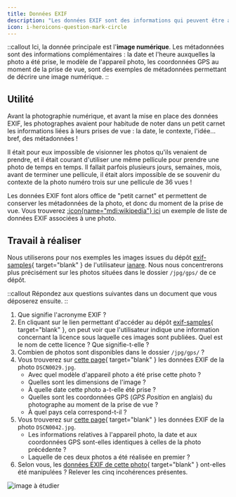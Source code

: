 ```yaml
---
title: Données EXIF
description: "Les données EXIF sont des informations qui peuvent être associées à des images numériques. On les appelles des **métadonnées** : cela signifie qu'elles servent à décrire une autre données, ici une image numérique."
icon: i-heroicons-question-mark-circle
---
```


::callout
Ici, la donnée principale est l'**image numérique**.
Les métadonnées sont des informations complémentaires : la date et l'heure auxquelles la photo a été prise, le modèle de l'appareil photo, les coordonnées GPS au moment de la prise de vue, sont des exemples de métadonnées permettant de décrire une image numérique.
::

## Utilité
Avant la photographie numérique, et avant la mise en place des données EXIF, les photographes avaient pour habitude de noter dans un petit carnet les informations liées à leurs prises de vue : la date, le contexte, l'idée... bref, des métadonnées !

Il était pour eux impossible de visionner les photos qu'ils venaient de prendre, et il était courant d'utiliser une même pellicule pour prendre une photo de temps en temps. Il fallait parfois plusieurs jours, semaines, mois, avant de terminer une pellicule, il était alors impossible de se souvenir du contexte de la photo numéro trois sur une pellicule de 36 vues !

Les données EXIF font alors office de "petit carnet" et permettent de conserver les métadonnées de la photo, et donc du moment de la prise de vue. Vous trouverez [:icon{name="mdi:wikipedia"} ici](https://fr.wikipedia.org/wiki/Exchangeable_image_file_format#Exemple) un exemple de liste de données EXIF associées à une photo.

## Travail à réaliser

Nous utiliserons pour nos exemples les images issues du dépôt [exif-samples](https://github.com/ianare/exif-samples){ target="blank" } de l'utilisateur [ianare](https://github.com/ianare). Nous nous concentrerons plus précisément sur les photos situées dans le dossier `/jpg/gps/` de ce dépôt.

::callout
Répondez aux questions suivantes dans un document que vous déposerez ensuite.
::

1. Que signifie l'acronyme EXIF ?
2. En cliquant sur le lien permettant d'accéder au dépôt [exif-samples](https://github.com/ianare/exif-samples){ target="blank" }, on peut voir que l'utilisateur indique une information concernant la licence sous laquelle ces images sont publiées. Quel est le nom de cette licence ? Que signifie-t-elle ?
3. Combien de photos sont disponibles dans le dossier `/jpg/gps/` ?
4. Vous trouverez sur [cette page](https://exif.tools/https://raw.githubusercontent.com/ianare/exif-samples/master/jpg/gps/DSCN0029.jpg){ target="blank" } les données EXIF de la photo `DSCN0029.jpg`.
   - Avec quel modèle d'appareil photo a été prise cette photo ?
   - Quelles sont les dimensions de l'image ?
   - À quelle date cette photo a-t-elle été prise ?
   - Quelles sont les coordonnées GPS (*GPS Position* en anglais) du photographe au moment de la prise de vue ?
   - À quel pays cela correspond-t-il ?
5. Vous trouverez sur [cette page](https://exif.tools/https://raw.githubusercontent.com/ianare/exif-samples/master/jpg/gps/DSCN0042.jpg){ target="blank" } les données EXIF de la photo `DSCN0042.jpg`.
   - Les informations relatives à l'appareil photo, la date et aux coordonnées GPS sont-elles identiques à celles de la photo précédente ?
   - Laquelle de ces deux photos a été réalisée en premier ?
6. Selon vous, les [données EXIF de cette photo](https://exif.tools/https://nsi.rocks/img/photo1.jpg){ target="blank" } ont-elles été manipulées ? Relever les cinq incohérences présentes.

![image à étudier](/img/photo1.jpg)